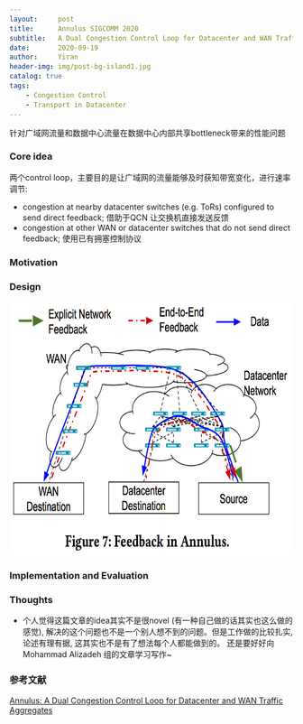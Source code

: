 ```yaml
---
layout:     post
title:      Annulus SIGCOMM 2020
subtitle:   A Dual Congestion Control Loop for Datacenter and WAN Traffic Aggregates
date:       2020-09-19
author:     Yiran
header-img: img/post-bg-island1.jpg
catalog: true
tags:
    - Congestion Control
    - Transport in Datacenter
---
```




针对广域网流量和数据中心流量在数据中心内部共享bottleneck带来的性能问题


### Core idea

两个control loop，主要目的是让广域网的流量能够及时获知带宽变化，进行速率调节:

- congestion at nearby datacenter switches (e.g. ToRs) configured to send direct feedback;  借助于QCN 让交换机直接发送反馈
- congestion at other WAN or datacenter switches that do not send direct feedback; 使用已有拥塞控制协议


### Motivation


### Design



<img width="500" height="450" src="/img/post-annulus-1.png"/>




### Implementation and Evaluation



  

### Thoughts

- 个人觉得这篇文章的idea其实不是很novel (有一种自己做的话其实也这么做的感觉), 解决的这个问题也不是一个别人想不到的问题。但是工作做的比较扎实, 论述有理有据, 这其实也不是有了想法每个人都能做到的。 还是要好好向 Mohammad Alizadeh 组的文章学习写作~



### 参考文献

[Annulus: A Dual Congestion Control Loop for Datacenter and WAN Traffic Aggregates](https://dl.acm.org/doi/10.1145/3387514.3405899)





